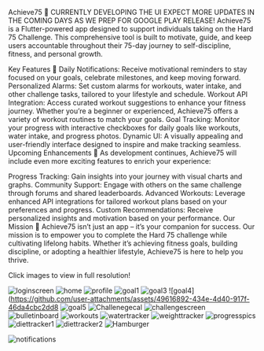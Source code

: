 Achieve75 🚀
CURRENTLY DEVELOPING THE UI
EXPECT MORE UPDATES IN THE COMING DAYS AS WE PREP FOR GOOGLE PLAY RELEASE!
Achieve75 is a Flutter-powered app designed to support individuals taking on the Hard 75 Challenge. This comprehensive tool is built to motivate, guide, and keep users accountable throughout their 75-day journey to self-discipline, fitness, and personal growth.

Key Features 🌟
Daily Notifications: Receive motivational reminders to stay focused on your goals, celebrate milestones, and keep moving forward.
Personalized Alarms: Set custom alarms for workouts, water intake, and other challenge tasks, tailored to your lifestyle and schedule.
Workout API Integration: Access curated workout suggestions to enhance your fitness journey. Whether you’re a beginner or experienced, Achieve75 offers a variety of workout routines to match your goals.
Goal Tracking: Monitor your progress with interactive checkboxes for daily goals like workouts, water intake, and progress photos.
Dynamic UI: A visually appealing and user-friendly interface designed to inspire and make tracking seamless.
Upcoming Enhancements 🔮
As development continues, Achieve75 will include even more exciting features to enrich your experience:

Progress Tracking: Gain insights into your journey with visual charts and graphs.
Community Support: Engage with others on the same challenge through forums and shared leaderboards.
Advanced Workouts: Leverage enhanced API integrations for tailored workout plans based on your preferences and progress.
Custom Recommendations: Receive personalized insights and motivation based on your performance.
Our Mission 🎯
Achieve75 isn’t just an app – it’s your companion for success. Our mission is to empower you to complete the Hard 75 challenge while cultivating lifelong habits. Whether it’s achieving fitness goals, building discipline, or adopting a healthier lifestyle, Achieve75 is here to help you thrive.

Click images to view in full resolution!

![loginscreen](https://github.com/user-attachments/assets/8968a700-8c20-4a98-a50f-cff05f779568)
![home](https://github.com/user-attachments/assets/eaf9096d-b71b-4850-b258-c063db4926f5)
![profile](https://github.com/user-attachments/assets/6fcaa259-29ad-4fd0-b525-fab3cceb85ee)
![goal1](https://github.com/user-attachments/assets/9e3270b1-eb45-4b3c-825b-bc24a057ead8)
![goal3](https://github.com/user-attachments/assets/0158bc39-5750-469b-94f5-85e868a35f9c)
![goal4](https://github.com/user-attachments/assets/49616892-434e-4d40-917f-46da4cbc2dd8
![goal5](https://github.com/user-attachments/assets/e22ecb68-5e0c-4ac3-86c0-1941701db30c)
![Challenegecal](https://github.com/user-attachments/assets/32efb363-a4f9-4db6-b8b5-42b7d4b93e99)
![challengescreen](https://github.com/user-attachments/assets/8151223b-4f05-41e7-bcd4-df200bae2369)
![bulletinboard](https://github.com/user-attachments/assets/84fdc177-8bb4-4343-9f2f-2d7c9fd32de8)
![workouts](https://github.com/user-attachments/assets/225791a4-b3fb-4467-9fb2-d28b0ccadaf2)
![watertracker](https://github.com/user-attachments/assets/7771442b-1332-4ddd-9273-5b176563e317)
![weighttracker](https://github.com/user-attachments/assets/c7e3b104-ce35-4a56-a744-70ae3ca3f40a)
![progresspics](https://github.com/user-attachments/assets/9cc6e6ae-5c0f-48e8-90c3-e4f474078ec7)
![diettracker1](https://github.com/user-attachments/assets/a896af9f-6350-4e22-baad-50b93af3938e)
![diettracker2](https://github.com/user-attachments/assets/ce11815c-79e4-42c9-a1c1-657f26f623b4)
![Hamburger](https://github.com/user-attachments/assets/68a3b499-5665-4115-8878-9de8bf27606c)
















![notifications ](https://github.com/user-attachments/assets/2d52cb5a-5bf0-49a1-a138-3abaa42833b7)




